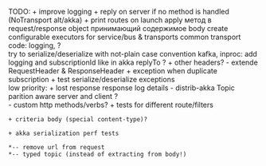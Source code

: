 TODO:
    + improve logging
    + reply on server if no method is handled (NoTransport alt/akka)
    + print routes on launch
    apply метод в request/response object принимающий содержимое body
    create configurable executors for service/bus & transports
    common transport code: logging, ?    
    try to serialize/deserialize with not-plain case convention
    kafka, inproc: add logging and subscriptionId like in akka
    replyTo ?
    + other headers? - extende RequestHeader & ResponseHeader
    + exception when duplicate subscription
    + test serialize/deserialize exceptions    
    low priority:
      + lost response response log details
    - distrib-akka Topic parition aware server and client ?    
    - custom http methods/verbs?
    + tests for different route/filters
        
    + criteria body (special content-type)?
    
    + akka serialization perf tests
    
    *-- remove url from request
    *-- typed topic (instead of extracting from body!) 
